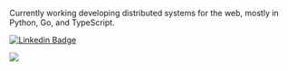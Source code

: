 Currently working developing distributed systems for the web, mostly in Python, Go, and TypeScript.

[![Linkedin Badge](https://img.shields.io/badge/-Guilherme%20Lima%20Gonçalves-6633cc?style=flat-square&labelColor=6633cc&logo=linkedin&logoColor=white&link=https://www.linkedin.com/in/guligon90/)](https://www.linkedin.com/in/guligon90/)
<!-- [![Google Badge](https://img.shields.io/badge/-guligon90@gmail.com-6633cc?style=flat-square&labelColor=6633cc&logo=gmail&logoColor=white&link=mailto:guligon90@gmail.com)](mailto:guligon90@gmail.com)
-->
![](https://komarev.com/ghpvc/?username=guligon90)
<!-- ![](https://badge.tcblabs.net/api/hc/guligon90/readme) -->
<!--
<p align="center">
  <a href="#">
    <img src="https://badge.tcblabs.net/api/hc/guligon90/readme"/>
  </a>
</p>
-->

<!-- ![Profile Statistics](https://github-readme-stats.vercel.app/api?username=guligon90&hide_title=true&disable_anumations=true&show_icons=true&theme=dracula) -->
